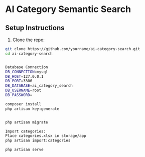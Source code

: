 # AI Category Semantic Search

## Setup Instructions

1. Clone the repo:
```bash
git clone https://github.com/yourname/ai-category-search.git
cd ai-category-search


Database Connection
DB_CONNECTION=mysql
DB_HOST=127.0.0.1
DB_PORT=3306
DB_DATABASE=ai_category_search
DB_USERNAME=root
DB_PASSWORD=

composer install
php artisan key:generate


php artisan migrate

Import categories:
Place categories.xlsx in storage/app
php artisan import:categories

php artisan serve
